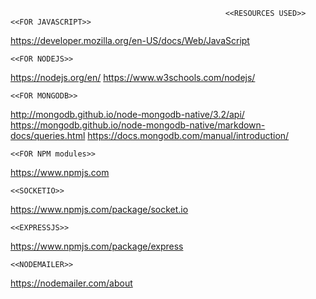                                                     <<RESOURCES USED>>
    <<FOR JAVASCRIPT>>
https://developer.mozilla.org/en-US/docs/Web/JavaScript

    <<FOR NODEJS>>
https://nodejs.org/en/
https://www.w3schools.com/nodejs/

    <<FOR MONGODB>>
http://mongodb.github.io/node-mongodb-native/3.2/api/
https://mongodb.github.io/node-mongodb-native/markdown-docs/queries.html
https://docs.mongodb.com/manual/introduction/

    <<FOR NPM modules>>
https://www.npmjs.com

    <<SOCKETIO>>
https://www.npmjs.com/package/socket.io

    <<EXPRESSJS>>
https://www.npmjs.com/package/express

    <<NODEMAILER>>
https://nodemailer.com/about